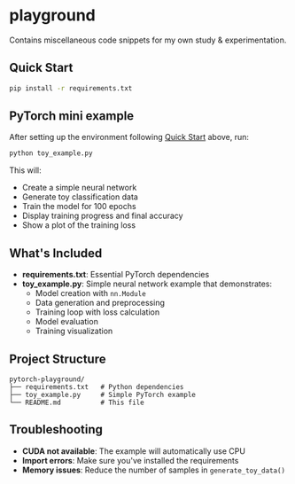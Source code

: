 # playground

Contains miscellaneous code snippets for my own study & experimentation.

## Quick Start

```bash
pip install -r requirements.txt
```

## PyTorch mini example

After setting up the environment following [Quick Start](#quick-start) above, run:

```bash
python toy_example.py
```

This will:
- Create a simple neural network
- Generate toy classification data
- Train the model for 100 epochs
- Display training progress and final accuracy
- Show a plot of the training loss

## What's Included

- **requirements.txt**: Essential PyTorch dependencies
- **toy_example.py**: Simple neural network example that demonstrates:
  - Model creation with `nn.Module`
  - Data generation and preprocessing
  - Training loop with loss calculation
  - Model evaluation
  - Training visualization

## Project Structure

```
pytorch-playground/
├── requirements.txt   # Python dependencies
├── toy_example.py     # Simple PyTorch example
└── README.md          # This file
```

## Troubleshooting

- **CUDA not available**: The example will automatically use CPU
- **Import errors**: Make sure you've installed the requirements
- **Memory issues**: Reduce the number of samples in `generate_toy_data()`
